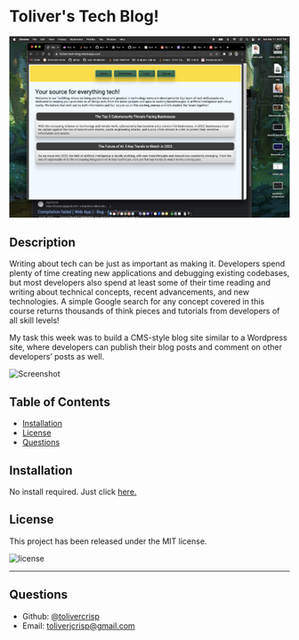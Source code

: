 # Toliver's Tech Blog!

![Screenshot](./assets//techblog-pic.jpg)

## Description

Writing about tech can be just as important as making it. Developers spend plenty of time creating new applications and debugging existing codebases, but most developers also spend at least some of their time reading and writing about technical concepts, recent advancements, and new technologies. A simple Google search for any concept covered in this course returns thousands of think pieces and tutorials from developers of all skill levels!

My task this week was to build a CMS-style blog site similar to a Wordpress site, where developers can publish their blog posts and comment on other developers’ posts as well.

![Screenshot](./assets//buzzbytes_readme.jpg)

## Table of Contents
  - [Installation](#installation)
  - [License](#license)
  - [Questions](#questions)
 

## Installation

No install required. Just click [here.](https://toliver-tech-blog.herokuapp.com/)

## License

This project has been released under the MIT license. 

![license](https://img.shields.io/static/v1?label=License&message=MIT&color=blue)

---

## Questions

  - Github: [@tolivercrisp](https://github.com/tolivercrisp)
  - Email: [toliverjcrisp@gmail.com](mailto:toliverjcrisp@gmail.com)